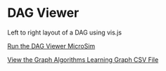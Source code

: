 # DAG Viewer

Left to right layout of a DAG using vis.js

[Run the DAG Viewer MicroSim](./dag-viewer.html)

[View the Graph Algorithms Learning Graph CSV File](./graph-algorithms.csv)